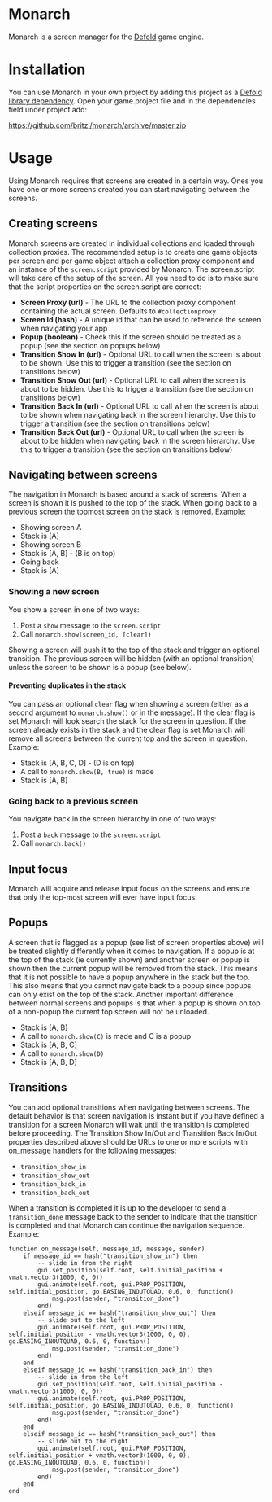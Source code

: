 # Monarch
Monarch is a screen manager for the [Defold](https://www.defold.com) game engine.

# Installation
You can use Monarch in your own project by adding this project as a [Defold library dependency](http://www.defold.com/manuals/libraries/). Open your game.project file and in the dependencies field under project add:

https://github.com/britzl/monarch/archive/master.zip

# Usage
Using Monarch requires that screens are created in a certain way. Ones you have one or more screens created you can start navigating between the screens.

## Creating screens
Monarch screens are created in individual collections and loaded through collection proxies. The recommended setup is to create one game objects per screen and per game object attach a collection proxy component and an instance of the ````screen.script```` provided by Monarch. The screen.script will take care of the setup of the screen. All you need to do is to make sure that the script properties on the screen.script are correct:

* **Screen Proxy (url)** - The URL to the collection proxy component containing the actual screen. Defaults to ````#collectionproxy````
* **Screen Id (hash)** - A unique id that can be used to reference the screen when navigating your app
* **Popup (boolean)** - Check this if the screen should be treated as a popup (see the section on popups below)
* **Transition Show In (url)** - Optional URL to call when the screen is about to be shown. Use this to trigger a transition (see the section on transitions below)
* **Transition Show Out (url)** - Optional URL to call when the screen is about to be hidden. Use this to trigger a transition (see the section on transitions below)
* **Transition Back In (url)** - Optional URL to call when the screen is about to be shown when navigating back in the screen hierarchy. Use this to trigger a transition (see the section on transitions below)
* **Transition Back Out (url)** - Optional URL to call when the screen is about to be hidden when navigating back in the screen hierarchy. Use this to trigger a transition (see the section on transitions below)


## Navigating between screens
The navigation in Monarch is based around a stack of screens. When a screen is shown it is pushed to the top of the stack. When going back to a previous screen the topmost screen on the stack is removed. Example:

* Showing screen A
* Stack is [A]
* Showing screen B
* Stack is [A, B] - (B is on top)
* Going back
* Stack is [A]

### Showing a new screen
You show a screen in one of two ways:

1. Post a ````show```` message to the ````screen.script````
2. Call ````monarch.show(screen_id, [clear])````

Showing a screen will push it to the top of the stack and trigger an optional transition. The previous screen will be hidden (with an optional transition) unless the screen to be shown is a popup (see below).

#### Preventing duplicates in the stack
You can pass an optional ````clear```` flag when showing a screen (either as a second argument to ````monarch.show()```` or in the message). If the clear flag is set Monarch will look search the stack for the screen in question. If the screen already exists in the stack and the clear flag is set Monarch will remove all screens between the current top and the screen in question. Example:

* Stack is [A, B, C, D] - (D is on top)
* A call to ````monarch.show(B, true)```` is made
* Stack is [A, B]

### Going back to a previous screen
You navigate back in the screen hierarchy in one of two ways:

1. Post a ````back```` message to the ````screen.script````
2. Call ````monarch.back()````


## Input focus
Monarch will acquire and release input focus on the screens and ensure that only the top-most screen will ever have input focus.

## Popups
A screen that is flagged as a popup (see list of screen properties above) will be treated slightly differently when it comes to navigation. If a popup is at the top of the stack (ie currently shown) and another screen or popup is shown then the current popup will be removed from the stack. This means that it is not possible to have a popup anywhere in the stack but the top. This also means that you cannot navigate back to a popup since popups can only exist on the top of the stack. Another important difference between normal screens and popups is that when a popup is shown on top of a non-popup the current top screen will not be unloaded.

* Stack is [A, B]
* A call to ````monarch.show(C)```` is made and C is a popup
* Stack is [A, B, C]
* A call to ````monarch.show(D)````
* Stack is [A, B, D]

## Transitions
You can add optional transitions when navigating between screens. The default behavior is that screen navigation is instant but if you have defined a transition for a screen Monarch will wait until the transition is completed before proceeding. The Transition Show In/Out and Transition Back In/Out properties described above should be URLs to one or more scripts with on_message handlers for the following messages:

* ````transition_show_in````
* ````transition_show_out````
* ````transition_back_in````
* ````transition_back_out````

When a transition is completed it is up to the developer to send a ````transition_done```` message back to the sender to indicate that the transition is completed and that Monarch can continue the navigation sequence. Example:

	function on_message(self, message_id, message, sender)
		if message_id == hash("transition_show_in") then
			-- slide in from the right
			gui.set_position(self.root, self.initial_position + vmath.vector3(1000, 0, 0))
			gui.animate(self.root, gui.PROP_POSITION, self.initial_position, go.EASING_INOUTQUAD, 0.6, 0, function()
				msg.post(sender, "transition_done")
			end)
		elseif message_id == hash("transition_show_out") then
			-- slide out to the left
			gui.animate(self.root, gui.PROP_POSITION, self.initial_position - vmath.vector3(1000, 0, 0), go.EASING_INOUTQUAD, 0.6, 0, function()
				msg.post(sender, "transition_done")
			end)
		end
		elseif message_id == hash("transition_back_in") then
			-- slide in from the left
			gui.set_position(self.root, self.initial_position - vmath.vector3(1000, 0, 0))
			gui.animate(self.root, gui.PROP_POSITION, self.initial_position, go.EASING_INOUTQUAD, 0.6, 0, function()
				msg.post(sender, "transition_done")
			end)
		end
		elseif message_id == hash("transition_back_out") then
			-- slide out to the right
			gui.animate(self.root, gui.PROP_POSITION, self.initial_position + vmath.vector3(1000, 0, 0), go.EASING_INOUTQUAD, 0.6, 0, function()
				msg.post(sender, "transition_done")
			end)
		end
	end
